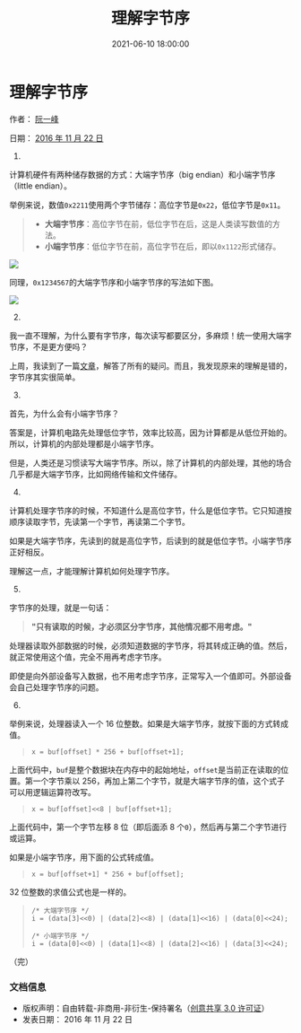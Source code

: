 ﻿---
title: 理解字节序
comment: valine
date: 2021-06-10 18:00:00
category: 计算机底层知识
tags: 底层架构
---

# 理解字节序

作者： [阮一峰](http://www.ruanyifeng.com)

日期： [2016 年 11 月 22 日](http://www.ruanyifeng.com/blog/2016/11/)

1.

计算机硬件有两种储存数据的方式：大端字节序（big endian）和小端字节序（little endian）。

举例来说，数值`0x2211`使用两个字节储存：高位字节是`0x22`，低位字节是`0x11`。

> - **大端字节序**：高位字节在前，低位字节在后，这是人类读写数值的方法。
> - **小端字节序**：低位字节在前，高位字节在后，即以`0x1122`形式储存。

![](http://www.ruanyifeng.com/blogimg/asset/2016/bg2016112202.jpg)

同理，`0x1234567`的大端字节序和小端字节序的写法如下图。

![](http://www.ruanyifeng.com/blogimg/asset/2016/bg2016112201.gif)

2.

我一直不理解，为什么要有字节序，每次读写都要区分，多麻烦！统一使用大端字节序，不是更方便吗？

上周，我读到了一篇[文章](http://blog.erratasec.com/2016/11/how-to-teach-endian.html)，解答了所有的疑问。而且，我发现原来的理解是错的，字节序其实很简单。

3.

首先，为什么会有小端字节序？

答案是，计算机电路先处理低位字节，效率比较高，因为计算都是从低位开始的。所以，计算机的内部处理都是小端字节序。

但是，人类还是习惯读写大端字节序。所以，除了计算机的内部处理，其他的场合几乎都是大端字节序，比如网络传输和文件储存。

4.

计算机处理字节序的时候，不知道什么是高位字节，什么是低位字节。它只知道按顺序读取字节，先读第一个字节，再读第二个字节。

如果是大端字节序，先读到的就是高位字节，后读到的就是低位字节。小端字节序正好相反。

理解这一点，才能理解计算机如何处理字节序。

5.

字节序的处理，就是一句话：

> **"只有读取的时候，才必须区分字节序，其他情况都不用考虑。"**

处理器读取外部数据的时候，必须知道数据的字节序，将其转成正确的值。然后，就正常使用这个值，完全不用再考虑字节序。

即使是向外部设备写入数据，也不用考虑字节序，正常写入一个值即可。外部设备会自己处理字节序的问题。

6.

举例来说，处理器读入一个 16 位整数。如果是大端字节序，就按下面的方式转成值。

>     x = buf[offset] * 256 + buf[offset+1];

上面代码中，`buf`是整个数据块在内存中的起始地址，`offset`是当前正在读取的位置。第一个字节乘以 256，再加上第二个字节，就是大端字节序的值，这个式子可以用逻辑运算符改写。

>     x = buf[offset]<<8 | buf[offset+1];

上面代码中，第一个字节左移 8 位（即后面添 8 个`0`），然后再与第二个字节进行或运算。

如果是小端字节序，用下面的公式转成值。

>     x = buf[offset+1] * 256 + buf[offset];

32 位整数的求值公式也是一样的。

>     /* 大端字节序 */
>     i = (data[3]<<0) | (data[2]<<8) | (data[1]<<16) | (data[0]<<24);
>
>     /* 小端字节序 */
>     i = (data[0]<<0) | (data[1]<<8) | (data[2]<<16) | (data[3]<<24);

（完）

### 文档信息

- 版权声明：自由转载-非商用-非衍生-保持署名（[创意共享 3.0 许可证](http://creativecommons.org/licenses/by-nc-nd/3.0/deed.zh)）
- 发表日期： 2016 年 11 月 22 日